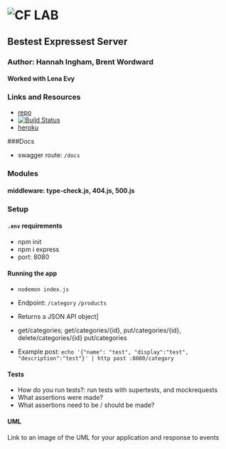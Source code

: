 ![CF](http://i.imgur.com/7v5ASc8.png) LAB
=================================================

## Bestest Expressest Server

### Author: Hannah Ingham, Brent Wordward

#### Worked with Lena Evy

### Links and Resources
* [repo](https://github.com/hingham/12-express-hi)
* [![Build Status](https://www.travis-ci.com/hingham/12-express.svg?branch=master)](https://www.travis-ci.com/hingham/12-express)
* [heroku](https://lab-12-hi.herokuapp.com)


###Docs
* swagger route: `/docs`

### Modules
#### middleware: type-check.js, 404.js, 500.js


### Setup
#### `.env` requirements
* npm init 
* npm i express
* port: 8080

#### Running the app
* `nodemon index.js`
* Endpoint: `/category` `/products`
* Returns a JSON API object]
* get/categories; get/categories/{id}, put/categories/{id}, delete/categories/{id}
    put/categories

* Example post: 
`echo '{"name": "test", "display":"test", "description":"test"}' | http post :8080/category`

#### Tests
* How do you run tests?: run tests with supertests, and mockrequests
* What assertions were made?
* What assertions need to be / should be made?

#### UML
Link to an image of the UML for your application and response to events
